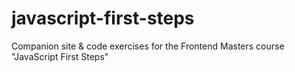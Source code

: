 # javascript-first-steps
Companion site &amp; code exercises for the Frontend Masters course "JavaScript First Steps"

